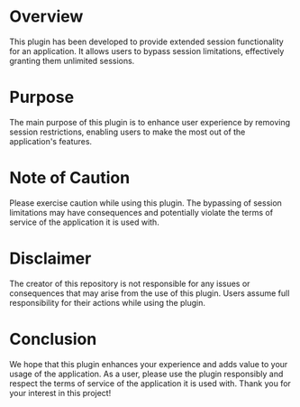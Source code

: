 # Overview
 This plugin has been developed to provide extended session functionality for an application. It allows users to bypass session limitations, effectively granting them unlimited sessions.

# Purpose
 The main purpose of this plugin is to enhance user experience by removing session restrictions, enabling users to make the most out of the application's features.

# Note of Caution
 Please exercise caution while using this plugin. The bypassing of session limitations may have consequences and potentially violate the terms of service of the application it is used with.

# Disclaimer
 The creator of this repository is not responsible for any issues or consequences that may arise from the use of this plugin. Users assume full responsibility for their actions while using the plugin.


# Conclusion
We hope that this plugin enhances your experience and adds value to your usage of the application. As a user, please use the plugin responsibly and respect the terms of service of the application it is used with. Thank you for your interest in this project!
